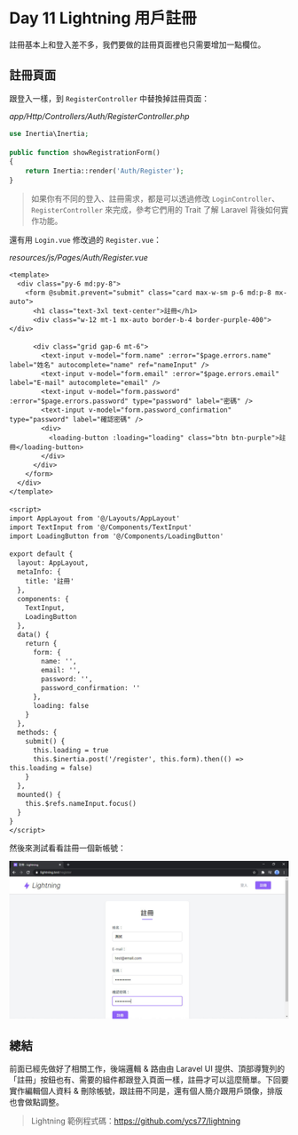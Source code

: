# Day 11 Lightning 用戶註冊

註冊基本上和登入差不多，我們要做的註冊頁面裡也只需要增加一點欄位。

## 註冊頁面

跟登入一樣，到 `RegisterController` 中替換掉註冊頁面：

*app/Http/Controllers/Auth/RegisterController.php*
```php
use Inertia\Inertia;

public function showRegistrationForm()
{
    return Inertia::render('Auth/Register');
}
```

> 如果你有不同的登入、註冊需求，都是可以透過修改 `LoginController`、`RegisterController` 來完成，參考它們用的 Trait 了解 Laravel 背後如何實作功能。

還有用 `Login.vue` 修改過的 `Register.vue`：

*resources/js/Pages/Auth/Register.vue*
```vue
<template>
  <div class="py-6 md:py-8">
    <form @submit.prevent="submit" class="card max-w-sm p-6 md:p-8 mx-auto">
      <h1 class="text-3xl text-center">註冊</h1>
      <div class="w-12 mt-1 mx-auto border-b-4 border-purple-400"></div>

      <div class="grid gap-6 mt-6">
        <text-input v-model="form.name" :error="$page.errors.name" label="姓名" autocomplete="name" ref="nameInput" />
        <text-input v-model="form.email" :error="$page.errors.email" label="E-mail" autocomplete="email" />
        <text-input v-model="form.password" :error="$page.errors.password" type="password" label="密碼" />
        <text-input v-model="form.password_confirmation" type="password" label="確認密碼" />
        <div>
          <loading-button :loading="loading" class="btn btn-purple">註冊</loading-button>
        </div>
      </div>
    </form>
  </div>
</template>

<script>
import AppLayout from '@/Layouts/AppLayout'
import TextInput from '@/Components/TextInput'
import LoadingButton from '@/Components/LoadingButton'

export default {
  layout: AppLayout,
  metaInfo: {
    title: '註冊'
  },
  components: {
    TextInput,
    LoadingButton
  },
  data() {
    return {
      form: {
        name: '',
        email: '',
        password: '',
        password_confirmation: ''
      },
      loading: false
    }
  },
  methods: {
    submit() {
      this.loading = true
      this.$inertia.post('/register', this.form).then(() => this.loading = false)
    }
  },
  mounted() {
    this.$refs.nameInput.focus()
  }
}
</script>
```

然後來測試看看註冊一個新帳號：

![](../images/day11-01.jpg)

## 總結

前面已經先做好了相關工作，後端邏輯 & 路由由 Laravel UI 提供、頂部導覽列的「註冊」按鈕也有、需要的組件都跟登入頁面一樣，註冊才可以這麼簡單。下回要實作編輯個人資料 & 刪除帳號，跟註冊不同是，還有個人簡介跟用戶頭像，排版也會做點調整。

> Lightning 範例程式碼：https://github.com/ycs77/lightning
